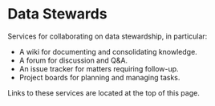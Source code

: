 # Data Stewards

Services for collaborating on data stewardship, in particular:
- A wiki for documenting and consolidating knowledge.
- A forum for discussion and Q&A.
- An issue tracker for matters requiring follow-up.
- Project boards for planning and managing tasks.

Links to these services are located at the top of this page.
